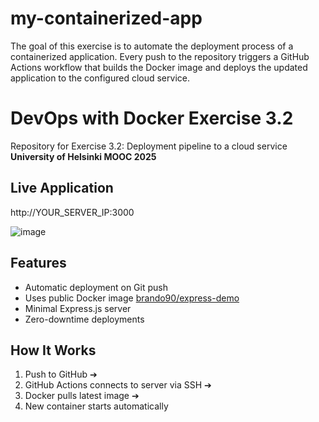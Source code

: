 # my-containerized-app
The goal of this exercise is to automate the deployment process of a containerized application. Every push to the repository triggers a GitHub Actions workflow that builds the Docker image and deploys the updated application to the configured cloud service.


# DevOps with Docker Exercise 3.2

Repository for Exercise 3.2: Deployment pipeline to a cloud service  
**University of Helsinki MOOC 2025**

## Live Application
http://YOUR_SERVER_IP:3000

![image](https://github.com/user-attachments/assets/dcf9d705-7ea3-451f-ad51-c5d393842721)


## Features
- Automatic deployment on Git push
- Uses public Docker image [brando90/express-demo](https://hub.docker.com/r/brando90/express-demo)
- Minimal Express.js server
- Zero-downtime deployments

## How It Works
1. Push to GitHub ➔ 
2. GitHub Actions connects to server via SSH ➔ 
3. Docker pulls latest image ➔ 
4. New container starts automatically
